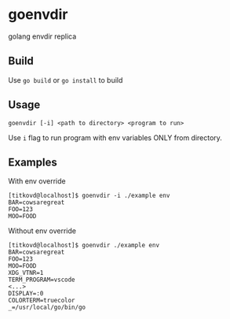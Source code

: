 # goenvdir 

golang envdir replica

## Build

Use `go build` or `go install` to build

## Usage

`goenvdir [-i] <path to directory> <program to run>`

Use `i` flag to run program with env variables ONLY from directory.

## Examples

With env override

```shell
[titkovd@localhost]$ goenvdir -i ./example env
BAR=cowsaregreat
FOO=123
MOO=FOOD
```

Without env override

```shell
[titkovd@localhost]$ goenvdir ./example env
BAR=cowsaregreat
FOO=123
MOO=FOOD
XDG_VTNR=1
TERM_PROGRAM=vscode
<...>
DISPLAY=:0
COLORTERM=truecolor
_=/usr/local/go/bin/go
```
